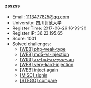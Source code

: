 #### zsszss  

* Email: 1113477825@qq.com  
* University: 四川师范大学  
* Register Time: 2017-06-26 16:33:30  
* Register IP: 36.23.195.65  
* Score: 1001  
* Solved challenges: 
  * [[WEB] php-weak-type](https://github.com/SniperOJ/Challenges/blob/master/WEB/php-weak-type.json)  
  * [[WEB] md5-vs-injection](https://github.com/SniperOJ/Challenges/blob/master/WEB/md5-vs-injection.json)  
  * [[WEB] as-fast-as-you-can](https://github.com/SniperOJ/Challenges/blob/master/WEB/as-fast-as-you-can.json)  
  * [[WEB] very-hard-injection](https://github.com/SniperOJ/Challenges/blob/master/WEB/very-hard-injection.json)  
  * [[WEB] inject-again](https://github.com/SniperOJ/Challenges/blob/master/WEB/inject-again.json)  
  * [[MISC] signin](https://github.com/SniperOJ/Challenges/blob/master/MISC/signin.json)  
  * [[STEGO] compare](https://github.com/SniperOJ/Challenges/blob/master/STEGO/compare.json)  
